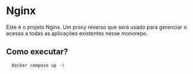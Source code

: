 # Nginx

Este é o projeto Nginx. Um proxy reverso que será usado para gerenciar o acesso a todas as aplicações existentes nesse monorepo.

## Como executar?

```bash
  docker compose up -d
```
